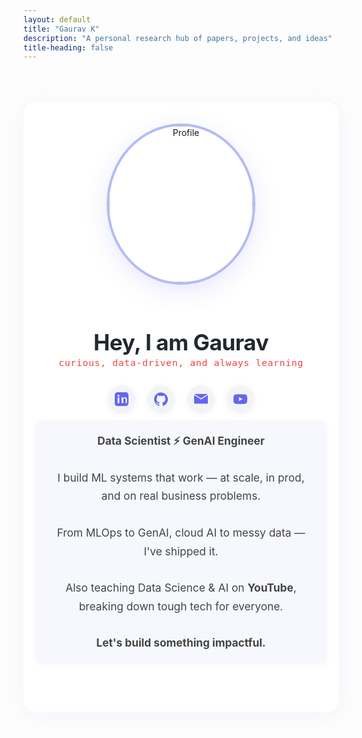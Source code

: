 ```yaml
---
layout: default
title: "Gaurav K"
description: "A personal research hub of papers, projects, and ideas"
title-heading: false
---
```


<style>
.hero {
  max-width: 800px;
  margin: 4rem auto;
  padding: 2.2rem 1.2rem 2.7rem 1.2rem;
  text-align: center;
  font-family: inherit;
  background: #fff;
  box-shadow: 0 4px 32px rgba(99,102,241,0.07);
  border-radius: 1.2rem;
}

.hero-img {
  width: 230px;
  height: 250px;
  max-width: 100%;
  object-fit: cover;
  border-radius: 50%;
  border: 4px solid #b3bcf6;
  margin-bottom: 1.3rem;
  box-shadow: 0 10px 36px rgba(99,102,241,0.15);
  background: #fff;
}

.hero h1 {
  font-size: 2.2rem;
  font-weight: 700;
  margin-bottom: 0.2rem;
  color: #23272f;
  letter-spacing: -0.5px;
  text-align: center;
}

.hero .subtitle {
  font-size: 0.93rem;
  color: #ef4444; /* red-500 */
  font-weight: 500;
  margin-bottom: 1.3rem;
  letter-spacing: 0.04em;
  text-align: center;
  max-width: 95vw;
  word-break: break-word;
  margin-left: auto;
  margin-right: auto;
  font-family: 'Fira Mono', 'JetBrains Mono', 'Menlo', monospace;
}

.hero-summary {
  font-size: 1.08rem;
  color: #444;
  margin: 0 auto 2.1rem auto;
  max-width: 600px;
  line-height: 1.7;
  text-align: left;
  background: #f6f8fd;
  border-radius: 0.7rem;
  padding: 1.2rem 1.5rem;
  box-shadow: 0 2px 8px rgba(99,102,241,0.04);
}

.social-links {
  margin: 1.7rem 0 0.7rem 0;
  display: flex;
  justify-content: center;
  gap: 1.2rem;
}

.social-links a {
  display: inline-flex;
  align-items: center;
  justify-content: center;
  width: 44px;
  height: 44px;
  border-radius: 50%;
  background: #f3f4f6;
  color: #6366f1;
  font-size: 1.5rem;
  transition: background 0.2s, color 0.2s;
  box-shadow: 0 2px 8px rgba(99,102,241,0.08);
  text-decoration: none;
}

.social-links a:hover {
  background: #6366f1;
  color: #fff;
}

.nav-grid {
  display: grid;
  grid-template-columns: repeat(auto-fit, minmax(180px, 1fr));
  gap: 1.2rem;
  margin-top: 2rem;
}

.nav-grid a {
  display: block;
  padding: 1.2rem;
  border-radius: 1rem;
  background-color: #f3f4f6;
  color: #1f2937;
  text-decoration: none;
  font-weight: 500;
  box-shadow: 0 4px 10px rgba(0, 0, 0, 0.04);
  transition: all 0.2s ease-in-out;
}

.nav-grid a:hover {
  background-color: #6366f1;
  color: white;
  transform: translateY(-3px);
  box-shadow: 0 8px 24px rgba(99, 102, 241, 0.18);
}

@media (max-width: 600px) {
  .container {
    width: 100vw;
    max-width: 100vw;
    min-width: 0;
    margin: 0;
    padding-left: 0.2rem;
    padding-right: 0.2rem;
    box-sizing: border-box;
  }
  .hero {
    width: 100%;
    max-width: 100vw;
    margin: 1.2rem 0 1.2rem 0;
    border-radius: 0;
    padding-left: 0.2rem;
    padding-right: 0.2rem;
    box-sizing: border-box;
  }
  .hero-img {
    width: 150px;
    height: 150px;
    max-width: 80vw;
    max-height: 40vw;
  }
  .hero-summary {
    font-size: 1.01rem;
    padding: 0.8rem 0.7rem;
    max-width: 100%;
    margin-left: 0.4rem;
    margin-right: 0.4rem;
  }
  .social-links {
    gap: 0.7rem;
  }
  .nav-grid {
    grid-template-columns: 1fr;
    gap: 0.7rem;
  }
  .nav-grid a {
    font-size: 1.01rem;
    padding: 0.9rem;
  }
  .recent-section {
    width: 100vw;
    max-width: 100vw;
    margin: 0;
    border-radius: 0;
    padding-left: 0;
    padding-right: 0;
  }
  .recent-list {
    gap: 0.7rem;
  }
  .recent-card {
    flex-direction: column;
    align-items: flex-start;
    gap: 0.3rem;
    padding: 0.9rem 0.7rem 0.9rem 0.7rem;
  }
  .recent-title {
    font-size: 1.01rem;
  }
  .recent-date {
    margin-left: 0;
    font-size: 0.97rem;
  }
  .hero .subtitle {
    font-size: 0.88rem;
    max-width: 95vw;
    word-break: break-word;
    white-space: normal;
    margin-left: auto;
    margin-right: auto;
  }
}

.recent-section {
  margin: 2.5rem auto 0 auto;
  max-width: 700px;
  background: #fff;
  border-radius: 1rem;
  box-shadow: 0 2px 16px rgba(99,102,241,0.06);
  padding: 2rem 1.5rem 1.5rem 1.5rem;
}
.recent-section h2 {
  font-size: 1.32rem;
  font-weight: 700;
  color: #23272f;
  margin-bottom: 1.1rem;
  letter-spacing: -0.5px;
  display: flex;
  align-items: center;
  gap: 0.5rem;
}
.recent-icon {
  font-size: 1.25em;
  vertical-align: middle;
}
.recent-list {
  list-style: none;
  padding: 0;
  margin: 0;
  display: flex;
  flex-direction: column;
  gap: 1.1rem;
}
.recent-card {
  background: linear-gradient(120deg, #f6f8fd 80%, #e0e7ff 100%);
  border-radius: 0.7rem;
  box-shadow: 0 2px 8px rgba(99,102,241,0.04);
  padding: 1.1rem 1.3rem 1.1rem 1.3rem;
  display: flex;
  flex-direction: row;
  align-items: center;
  justify-content: space-between;
  transition: box-shadow 0.18s, background 0.18s;
  border: 1px solid #e0e7ff;
}
.recent-card:hover {
  box-shadow: 0 4px 18px rgba(99,102,241,0.13);
  background: #f3f4f6;
}
.recent-title {
  color: #23272f;
  font-weight: 600;
  font-size: 1.08rem;
  text-decoration: none;
  transition: color 0.18s;
}
.recent-title:hover {
  color: #6366f1;
}
.recent-date {
  color: #8b949e;
  font-size: 0.99rem;
  margin-left: 1.2rem;
  white-space: nowrap;
  font-family: 'Inter', 'Segoe UI', 'Roboto', 'Helvetica Neue', Arial, sans-serif;
  font-weight: 500;
}
</style>

<div class="hero" style="text-align: center;">
  <img src="{{ '/img/me2.png' | relative_url }}" alt="Profile" class="hero-img" />
  <h1>Hey, I am Gaurav</h1>
  <div class="subtitle">curious, data-driven, and always learning</div>

  <div class="social-links" style="justify-content: center;">
    <a href="https://www.linkedin.com/in/gaurav98094/" target="_blank" title="LinkedIn" aria-label="LinkedIn">
      <svg width="22" height="22" fill="currentColor" viewBox="0 0 24 24"><path d="M19 0h-14c-2.761 0-5 2.239-5 5v14c0 2.761 2.239 5 5 5h14c2.761 0 5-2.239 5-5v-14c0-2.761-2.239-5-5-5zm-11 19h-3v-10h3v10zm-1.5-11.268c-.966 0-1.75-.784-1.75-1.75s.784-1.75 1.75-1.75 1.75.784 1.75 1.75-.784 1.75-1.75 1.75zm15.5 11.268h-3v-5.604c0-1.337-.025-3.063-1.868-3.063-1.868 0-2.154 1.459-2.154 2.968v5.699h-3v-10h2.881v1.367h.041c.401-.761 1.381-1.563 2.844-1.563 3.042 0 3.604 2.003 3.604 4.605v5.591z"/></svg>
    </a>
    <a href="https://github.com/gaurav98094" target="_blank" title="GitHub" aria-label="GitHub">
      <svg width="22" height="22" fill="currentColor" viewBox="0 0 24 24"><path d="M12 .297c-6.63 0-12 5.373-12 12 0 5.303 3.438 9.8 8.205 11.387.6.113.82-.258.82-.577 0-.285-.01-1.04-.015-2.04-3.338.724-4.042-1.416-4.042-1.416-.546-1.387-1.333-1.756-1.333-1.756-1.089-.745.084-.729.084-.729 1.205.084 1.84 1.236 1.84 1.236 1.07 1.834 2.809 1.304 3.495.997.108-.775.418-1.305.762-1.605-2.665-.305-5.466-1.334-5.466-5.931 0-1.31.469-2.381 1.236-3.221-.124-.303-.535-1.523.117-3.176 0 0 1.008-.322 3.301 1.23.957-.266 1.983-.399 3.003-.404 1.02.005 2.047.138 3.006.404 2.291-1.553 3.297-1.23 3.297-1.23.653 1.653.242 2.873.118 3.176.77.84 1.235 1.911 1.235 3.221 0 4.609-2.803 5.624-5.475 5.921.43.372.823 1.102.823 2.222 0 1.606-.014 2.898-.014 3.293 0 .322.216.694.825.576 4.765-1.588 8.199-6.084 8.199-11.386 0-6.627-5.373-12-12-12z"/></svg>
    </a>
    <a href="mailto:gaurav98095@email.com" title="Email" aria-label="Email">
      <svg width="22" height="22" fill="currentColor" viewBox="0 0 24 24"><path d="M12 12.713l-11.985-7.713v15.001h23.97v-15.001l-11.985 7.713zm11.985-9.713h-23.97l11.985 7.713 11.985-7.713z"/></svg>
    </a>
    <a href="https://www.youtube.com/@gauravkds" target="_blank" title="YouTube" aria-label="YouTube" class="youtube">
      <svg width="22" height="22" fill="currentColor" viewBox="0 0 24 24"><path d="M23.498 6.186a2.994 2.994 0 0 0-2.112-2.116C19.425 3.5 12 3.5 12 3.5s-7.425 0-9.386.57A2.994 2.994 0 0 0 .502 6.186C0 8.15 0 12 0 12s0 3.85.502 5.814a2.994 2.994 0 0 0 2.112 2.116C4.575 20.5 12 20.5 12 20.5s7.425 0 9.386-.57a2.994 2.994 0 0 0 2.112-2.116C24 15.85 24 12 24 12s0-3.85-.502-5.814zM9.545 15.568V8.432L15.818 12l-6.273 3.568z"/></svg>
    </a>
  </div>

  <div class="hero-summary" style="text-align: center;">
    <b>Data Scientist ⚡ GenAI Engineer</b><br><br>
    I build ML systems that work — at scale, in prod, and on real business problems.<br><br>
    From MLOps to GenAI, cloud AI to messy data — I've shipped it.<br><br>
    Also teaching Data Science & AI on <b>YouTube</b>, breaking down tough tech for everyone.<br><br>
    <b>Let's build something impactful.</b>
  </div>

</div>

